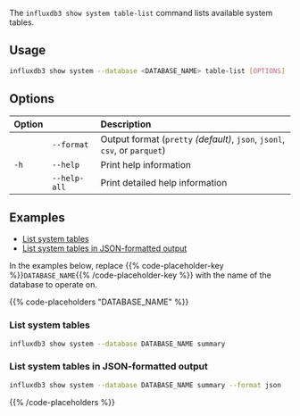 
The `influxdb3 show system table-list` command lists available system tables.

## Usage

<!--pytest.mark.skip-->

```bash
influxdb3 show system --database <DATABASE_NAME> table-list [OPTIONS]
```

## Options

| Option |              | Description                                                                |
| :----- | :----------- | :------------------------------------------------------------------------- |
|        | `--format`   | Output format (`pretty` _(default)_, `json`, `jsonl`, `csv`, or `parquet`) |
| `-h`   | `--help`     | Print help information                                                     |
|        | `--help-all` | Print detailed help information                                            |

## Examples

- [List system tables](#list-system-tables)
- [List system tables in JSON-formatted output](#list-system-tables-in-json-formatted-output)

In the examples below, replace
{{% code-placeholder-key %}}`DATABASE_NAME`{{% /code-placeholder-key %}} with
the name of the database to operate on.

{{% code-placeholders "DATABASE_NAME" %}}

### List system tables

<!--pytest.mark.skip-->

```bash
influxdb3 show system --database DATABASE_NAME summary
```

### List system tables in JSON-formatted output

<!--pytest.mark.skip-->

```bash
influxdb3 show system --database DATABASE_NAME summary --format json
```

{{% /code-placeholders %}}

